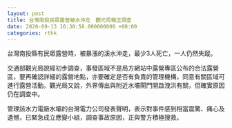 ```yaml
---
layout: post
title: 台灣南投民眾露營被水沖走　觀光局稱正調查　
date: 2020-09-13 16:30:58.000000000 +08:00
categories: rthk
---
```


台灣南投縣有民眾露營時，被暴漲的溪水沖走，最少3人死亡，一人仍然失蹤。

交通部觀光局說經初步調查，事發區域不是局方網站中露營專區公布的合法露營區，要再確認詳細的露營地點，亦要確定是否有負責的管理機構，同意有關區域可進行露營活動。觀光局又說，外界傳出與附近水壩閘門開啟洩洪有關，但確實原因仍在調查中。

管理該水力電廠水壩的台灣電力公司發表聲明，表示對事件感到相當震驚、痛心及遺憾，已緊急成立應變小組，調查事故原因，正與警方積極搜救。
